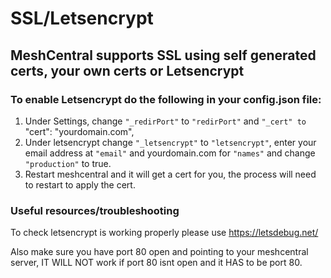 # SSL/Letsencrypt

## MeshCentral supports SSL using self generated certs, your own certs or Letsencrypt

### To enable Letsencrypt do the following in your config.json file:

1. Under Settings, change `"_redirPort"` to `"redirPort"` and `"_cert" to `"cert": "yourdomain.com",
2. Under letsencrypt change `"_letsencrypt"` to `"letsencrypt"`, enter your email address at `"email"` and yourdomain.com for `"names"` and change `"production"` to true.
3. Restart meshcentral and it will get a cert for you, the process will need to restart to apply the cert.

### Useful resources/troubleshooting

To check letsencrypt is working properly please use https://letsdebug.net/

Also make sure you have port 80 open and pointing to your meshcentral server, IT WILL NOT work if port 80 isnt open and it HAS to be port 80.
